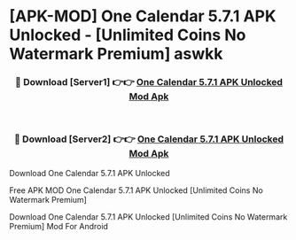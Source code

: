 # [APK-MOD] One Calendar 5.7.1 APK Unlocked - [Unlimited Coins No Watermark Premium] aswkk



<div align="center">
<h3>🔴 Download [Server1] 👉👉 <a href="https://momento.my/?title=One_Calendar_5.7.1_APK_Unlocked">One Calendar 5.7.1 APK Unlocked Mod Apk</a></h3><br>

<h3>🔴 Download [Server2] 👉👉 <a href="https://momento.my/?title=One_Calendar_5.7.1_APK_Unlocked">One Calendar 5.7.1 APK Unlocked Mod Apk</a></h3>
</div>



Download One Calendar 5.7.1 APK Unlocked 

Free APK MOD One Calendar 5.7.1 APK Unlocked [Unlimited Coins No Watermark Premium]

Download One Calendar 5.7.1 APK Unlocked [Unlimited Coins No Watermark Premium] Mod For Android
